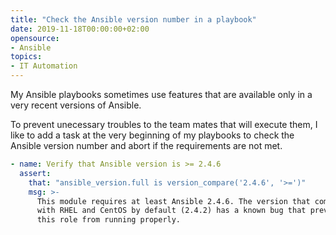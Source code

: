 ```yaml
---
title: "Check the Ansible version number in a playbook"
date: 2019-11-18T00:00:00+02:00
opensource:
- Ansible
topics:
- IT Automation
---
```


My Ansible playbooks sometimes use features that are available only in a very recent versions of Ansible.

To prevent unecessary troubles to the team mates that will execute them, I like to add a task at the very beginning of my playbooks to check the Ansible version number and abort if the requirements are not met.

```yaml
- name: Verify that Ansible version is >= 2.4.6
  assert:
    that: "ansible_version.full is version_compare('2.4.6', '>=')"
    msg: >-
      This module requires at least Ansible 2.4.6. The version that comes
      with RHEL and CentOS by default (2.4.2) has a known bug that prevent
      this role from running properly.
```
